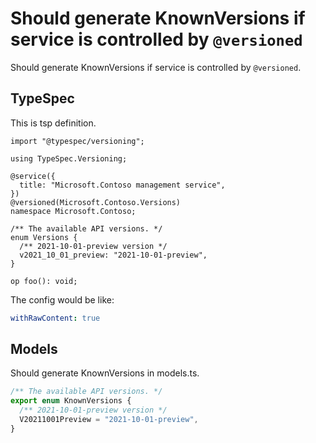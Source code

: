 # Should generate KnownVersions if service is controlled by `@versioned`

Should generate KnownVersions if service is controlled by `@versioned`.

## TypeSpec

This is tsp definition.

```tsp
import "@typespec/versioning";

using TypeSpec.Versioning;

@service({
  title: "Microsoft.Contoso management service",
})
@versioned(Microsoft.Contoso.Versions)
namespace Microsoft.Contoso;

/** The available API versions. */
enum Versions {
  /** 2021-10-01-preview version */
  v2021_10_01_preview: "2021-10-01-preview",
}

op foo(): void;
```

The config would be like:

```yaml
withRawContent: true
```

## Models

Should generate KnownVersions in models.ts.

```ts models
/** The available API versions. */
export enum KnownVersions {
  /** 2021-10-01-preview version */
  V20211001Preview = "2021-10-01-preview",
}
```

